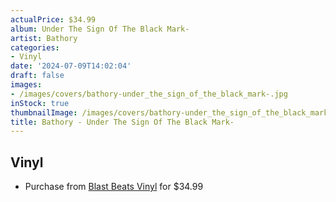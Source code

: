 ```yaml
---
actualPrice: $34.99
album: Under The Sign Of The Black Mark-
artist: Bathory
categories:
- Vinyl
date: '2024-07-09T14:02:04'
draft: false
images:
- /images/covers/bathory-under_the_sign_of_the_black_mark-.jpg
inStock: true
thumbnailImage: /images/covers/bathory-under_the_sign_of_the_black_mark--thumb.jpg
title: Bathory - Under The Sign Of The Black Mark-
---
```


## Vinyl
* Purchase from [Blast Beats Vinyl](https://blastbeatsvinyl.com/products/bathory-under-the-sign-of-the-black-mark-picture-disc-vinyl-lp) for $34.99
